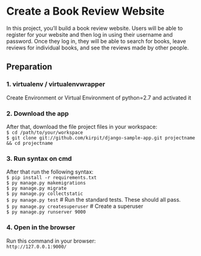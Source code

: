 # Create a Book Review Website

In this project, you’ll build a book review website. 
Users will be able to register for your website and then log in using their username and password. 
Once they log in, they will be able to search for books, leave reviews for individual books, and see the reviews made by other people.

## Preparation

### 1. virtualenv / virtualenvwrapper
Create Environment or Virtual Environment of python=2.7 and activated it
	
### 2. Download the app
After that, download the file project files in your workspace:  
	`$ cd /path/to/your/workspace`  
    `$ git clone git://github.com/kirpit/django-sample-app.git projectname && cd projectname`    
	
### 3. Run syntax on cmd
After that run the following syntax:  
	`$ pip install -r requirements.txt`  
	`$ py manage.py makemigrations`  
	`$ py manage.py migrate`  
	`$ py manage.py collectstatic`  
	`$ py manage.py test` # Run the standard tests. These should all pass.    
	`$ py manage.py createsuperuser` # Create a superuser    
	`$ py manage.py runserver 9000`  
	
### 4. Open in the browser
Run this command in your browser:  
	```
	http://127.0.0.1:9000/
	```
